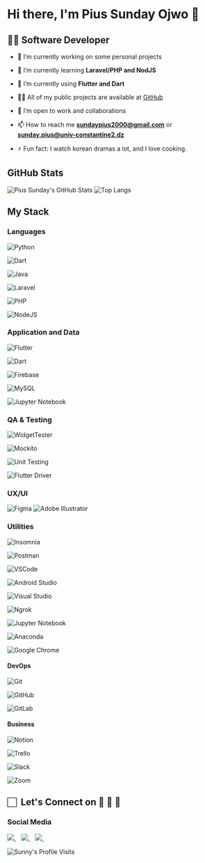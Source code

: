 # Hi there, I'm Pius Sunday Ojwo 👋

## 👨‍💻 Software Developer

- 🔭 I’m currently working on some personal projects

- 🌱 I’m currently learning **Laravel/PHP and NodJS**

- 🌱 I’m currently using **Flutter and Dart**

- 👨‍💻 All of my public projects are available at [GitHub](https://github.com/PiusSunday?tab=repositories)

- 👯 I’m open to work and collaborations

- 📫 How to reach me **<sundaypius2000@gmail.com>** or **<sunday.pius@univ-constantine2.dz>**

- ⚡ Fun fact: I watch korean dramas a lot, and I love cooking.

## GitHub Stats

![Pius Sunday's GitHub Stats](https://github-readme-stats.vercel.app/api?username=PiusSunday&show_icons=true&theme=radical)
![Top Langs](https://github-readme-stats.vercel.app/api/top-langs/?username=PiusSunday&theme=great-gatsby&layout=compact)

## My Stack

### Languages

<!-- Python -->
![Python](https://img.shields.io/badge/-Python-3776AB?style=flat&logo=python&logoColor=white)
<!-- Dart -->
![Dart](https://img.shields.io/badge/-Dart-0175C2?logo=dart&logoColor=white&style=flat)
<!-- Java -->
![Java](https://img.shields.io/badge/-Java-007396?style=flat&logo=java&logoColor=white)
<!-- Laravel -->
![Laravel](https://img.shields.io/badge/-Laravel-FF2D20?logo=laravel&logoColor=white&style=flat)
<!-- PHP -->
![PHP](https://img.shields.io/badge/-PHP-777BB4?logo=php&logoColor=white&style=flat)
<!-- NodeJS -->
![NodeJS](http://img.shields.io/badge/-NodeJS-6EBF20?style=flat&logo=node.js&logoColor=white)

### Application and Data

<!-- Flutter  -->
![Flutter](https://img.shields.io/badge/-Flutter-02569B?logo=flutter&logoColor=white&style=flat)
<!-- Dart -->
![Dart](https://img.shields.io/badge/-Dart-0175C2?logo=dart&logoColor=white&style=flat)
<!-- Firebase -->
![Firebase](https://img.shields.io/badge/-Firebase-FFCA28?logo=firebase&logoColor=white&style=flat)
<!-- MySQL -->
![MySQL](https://img.shields.io/badge/-MySQL-4479A1?logo=mysql&logoColor=white&style=flat)
<!-- Jupyter Notebook -->
![Jupyter Notebook](https://img.shields.io/badge/-Jupyter%20Notebook-F37626?logo=jupyter&logoColor=white&style=flat)

### QA & Testing

<!-- WidgetTester -->
![WidgetTester](https://img.shields.io/badge/-WidgetTester-0175C2?logo=dart&logoColor=white&style=flat)
<!-- Mockito -->
![Mockito](https://img.shields.io/badge/-Mockito-0175C2?logo=dart&logoColor=white&style=flat)
<!-- Unit Testing -->
![Unit Testing](https://img.shields.io/badge/-Unit%20Testing-0175C2?logo=dart&logoColor=white&style=flat)
<!-- Flutter Driver -->
![Flutter Driver](https://img.shields.io/badge/-Flutter%20Driver-0175C2?logo=dart&logoColor=white&style=flat)

### UX/UI

![Figma](https://img.shields.io/badge/-Figma-F24E1E?style=flat&logo=figma&logoColor=white)
![Adobe Illustrator](https://img.shields.io/badge/-Illustrator-FF9A00?style=flat&logo=adobe-illustrator&logoColor=white)

### Utilities

<!-- Insomnia -->
![Insomnia](https://img.shields.io/badge/-Insomnia-5849BE?style=flat&logo=insomnia&logoColor=white)
<!-- Postman -->
![Postman](https://img.shields.io/badge/-Postman-FF6C37?style=flat&logo=postman&logoColor=white)
<!-- VSCode -->
![VSCode](https://img.shields.io/badge/-VSCode-007ACC?style=flat&logo=visual-studio-code&logoColor=white)
<!-- Android Studio -->
![Android Studio](https://img.shields.io/badge/-Android%20Studio-3DDC84?style=flat&logo=android-studio&logoColor=white)
<!-- Visual Studio -->
![Visual Studio](https://img.shields.io/badge/-Visual%20Studio-5C2D91?style=flat&logo=visual-studio&logoColor=white)
<!-- Ngrok -->
![Ngrok](https://img.shields.io/badge/-Ngrok-1F1E37?style=flat&logo=ngrok&logoColor=white)
<!-- Jupyter Notebook -->
![Jupyter Notebook](https://img.shields.io/badge/-Jupyter%20Notebook-F37626?logo=jupyter&logoColor=white&style=flat)
<!-- Anaconda -->
![Anaconda](https://img.shields.io/badge/-Anaconda-44A833?style=flat&logo=anaconda&logoColor=white)
<!-- Google Chrome -->
![Google Chrome](https://img.shields.io/badge/-Google%20Chrome-4285F4?style=flat&logo=google-chrome&logoColor=white)

#### DevOps

<!-- Git -->
![Git](https://img.shields.io/badge/-Git-F05032?style=flat&logo=git&logoColor=white)
<!-- GitHub -->
![GitHub](https://img.shields.io/badge/-Github-181717?style=flat&logo=github&logoColor=white)
<!-- GitLab -->
![GitLab](https://img.shields.io/badge/-GitLab-FCA121?style=flat&logo=gitlab&logoColor=white)

#### Business

<!-- Notion -->
![Notion](https://img.shields.io/badge/-Notion-black?style=flat&logo=notion&logoColor=white)
<!-- Trello -->
![Trello](https://img.shields.io/badge/-Trello-0079BF?style=flat&logo=trello&logoColor=white)
<!-- Slack -->
![Slack](https://img.shields.io/badge/-Slack-4A154B?style=flat&logo=slack&logoColor=white)
<!-- Zoom -->
![Zoom](https://img.shields.io/badge/-Zoom-2D8CFF?style=flat&logo=zoom&logoColor=white)

## 🏻&nbsp; Let's Connect on 👨 🤝 👩

### Social Media

<p>

<!-- Email -->
<a href="mailto:sundaypius2000@gmail.com">
    <img src="https://img.shields.io/badge/Gmail-D14836?style=for-the-badge&logo=gmail&logoColor=white"/>
</a>
&nbsp;&nbsp;

<!-- Twitter -->
<a href="https://twitter.com/_piussunday_">
    <img src="https://img.shields.io/badge/Twitter-1DA1F2?style=for-the-badge&logo=twitter&logoColor=white"/>
</a>
&nbsp;&nbsp;

<!-- LinkedIn -->
<a href="https://www.linkedin.com/in/pius-sunday-ojwo/">
    <img src="https://img.shields.io/badge/LinkedIn-1877F2?style=for-the-badge&logo=linkedin&logoColor=white"/>
</a>
&nbsp;&nbsp;

</p>

![Sunny's Profile Visits](https://badges.pufler.dev/visits/PiusSunday/PiusSunday?color=teal)
